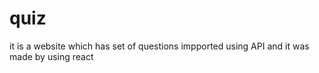 # quiz
it is a website which has set of questions impported using API and it was made by using react
